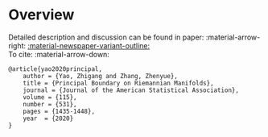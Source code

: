 # Overview

Detailed description and discussion can be found in paper: :material-arrow-right: <a href="https://www.tandfonline.com/doi/abs/10.1080/01621459.2019.1610660" class="btn-href">:material-newspaper-variant-outline:</a>  
To cite: :material-arrow-down:


```
@article{yao2020principal,
    author = {Yao, Zhigang and Zhang, Zhenyue},
    title = {Principal Boundary on Riemannian Manifolds},
    journal = {Journal of the American Statistical Association},
    volume = {115},
    number = {531},
    pages = {1435-1448},
    year  = {2020}
}
```